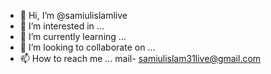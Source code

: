 - 👋 Hi, I’m @samiulislamlive
- 👀 I’m interested in ...
- 🌱 I’m currently learning ...
- 💞️ I’m looking to collaborate on ...
- 📫 How to reach me ... mail- samiulislam31live@gmail.com

<!---
samiulislamlive/samiulislamlive is a ✨ special ✨ repository because its `README.md` (this file) appears on your GitHub profile.
You can click the Preview link to take a look at your changes.
--->

